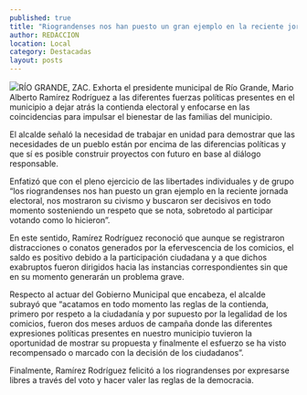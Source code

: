 ```yaml
---
published: true
title: "Riograndenses nos han puesto un gran ejemplo en la reciente jornada electoral: Mario Alberto Ramírez Rodríguez"
author: REDACCION
location: Local
category: Destacadas
layout: posts
---
```


![](http://i.imgur.com/t8aA4Lpm.jpg)RÍO GRANDE, ZAC. Exhorta el presidente municipal de Río Grande, Mario Alberto Ramírez Rodríguez a las diferentes fuerzas políticas presentes en el municipio a dejar atrás la contienda electoral y enfocarse en las coincidencias para impulsar el bienestar de las familias del municipio.

El alcalde señaló la necesidad de trabajar en unidad para demostrar que las necesidades de un pueblo están por encima de las diferencias políticas y que sí es posible construir proyectos con futuro en base al diálogo responsable.

Enfatizó que con el pleno ejercicio de las libertades individuales y de grupo “los riograndenses nos han puesto un gran ejemplo en la reciente jornada electoral, nos mostraron su civismo y buscaron ser decisivos en todo momento sosteniendo un respeto que se nota, sobretodo al participar votando como lo hicieron”.

En este sentido, Ramírez Rodríguez reconoció que aunque se registraron distracciones o conatos generados por la efervescencia de los comicios, el saldo es positivo debido a la participación ciudadana y a que dichos  exabruptos fueron dirigidos hacia las instancias correspondientes sin que en su momento generarán un problema grave.

Respecto al actuar del Gobierno Municipal que encabeza, el alcalde subrayó que “acatamos en todo momento las reglas de la contienda, primero por respeto a la ciudadanía y por supuesto por la legalidad de los comicios, fueron dos meses arduos de campaña donde las diferentes expresiones políticas presentes en nuestro municipio tuvieron la oportunidad de mostrar su propuesta y finalmente el esfuerzo se ha visto recompensado o marcado con la decisión de los ciudadanos”.

Finalmente, Ramírez Rodríguez felicitó a los riograndenses por expresarse libres a través del voto y hacer valer las reglas de la democracia.

